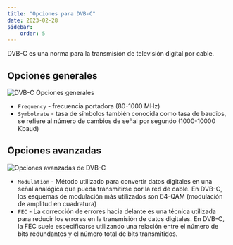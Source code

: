 ```yaml
---
title: "Opciones para DVB-C"
date: 2023-02-28
sidebar:
    order: 5
---
```


DVB-C es una norma para la transmisión de televisión digital por cable.

## Opciones generales[](https://help.cesbo.com/astra/receiving/dvb/c#general-options)

![DVB-C Opciones generales](https://cdn.cesbo.com/help/astra/receiving/dvb/c/general.png)

- `Frequency` - frecuencia portadora (80-1000 MHz)
- `Symbolrate` - tasa de símbolos también conocida como tasa de baudios, se refiere al número de cambios de señal por segundo (1000-10000 Kbaud)

## Opciones avanzadas[](https://help.cesbo.com/astra/receiving/dvb/c#advanced-options)

![Opciones avanzadas de DVB-C](https://cdn.cesbo.com/help/astra/receiving/dvb/c/advanced.png)

- `Modulation` - Método utilizado para convertir datos digitales en una señal analógica que pueda transmitirse por la red de cable. En DVB-C, los esquemas de modulación más utilizados son 64-QAM (modulación de amplitud en cuadratura)
- `FEC` - La corrección de errores hacia delante es una técnica utilizada para reducir los errores en la transmisión de datos digitales. En DVB-C, la FEC suele especificarse utilizando una relación entre el número de bits redundantes y el número total de bits transmitidos.
